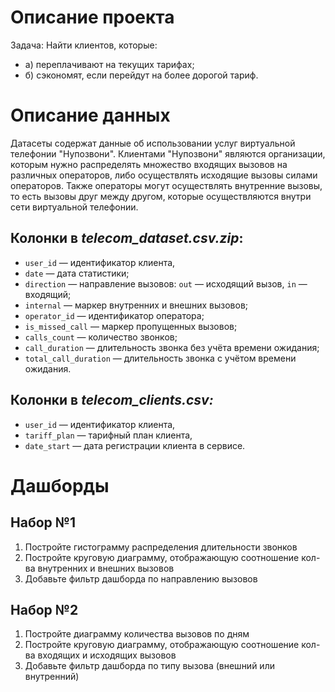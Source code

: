 # Описание проекта

Задача: Найти клиентов, которые: 
- а) переплачивают на текущих тарифах; 
- б) сэкономят, если перейдут на более дорогой тариф.

# Описание данных

Датасеты содержат данные об использовании услуг виртуальной телефонии "Нупозвони". Клиентами "Нупозвони" являются организации, которым нужно распределять множество входящих вызовов на различных операторов, либо осуществлять исходящие вызовы силами операторов. Также операторы могут осуществлять внутренние вызовы, то есть вызовы друг между другом, которые осуществляются внутри сети виртуальной телефонии.

## Колонки в *telecom_dataset.csv.zip*:

- `user_id` — идентификатор клиента,
- `date` — дата статистики;
- `direction` — направление вызовов: `out` — исходящий вызов, `in` — входящий;
- `internal` — маркер внутренних и внешних вызовов;
- `operator_id` — идентификатор оператора;
- `is_missed_call` — маркер пропущенных вызовов;
- `calls_count` — количество звонков;
- `call_duration` — длительность звонка без учёта времени ожидания;
- `total_call_duration` — длительность звонка с учётом времени ожидания.

## Колонки в *telecom_clients.csv:*

- `user_id` — идентификатор клиента,
- `tariff_plan` — тарифный план клиента,
- `date_start` — дата регистрации клиента в сервисе.

# Дашборды

## Набор №1

1. Постройте гистограмму распределения длительности звонков
2. Постройте круговую диаграмму, отображающую соотношение кол-ва внутренних и внешних вызовов
3. Добавьте фильтр дашборда по направлению вызовов

## Набор №2

1. Постройте диаграмму количества вызовов по дням
2. Постройте круговую диаграмму, отображающую соотношение кол-ва входящих и исходящих вызовов
3. Добавьте фильтр дашборда по типу вызова (внешний или внутренний)

